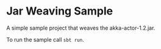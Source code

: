 Jar Weaving Sample
==================

A simple sample project that weaves the akka-actor-1.2.jar.

To run the sample call `sbt run`.
